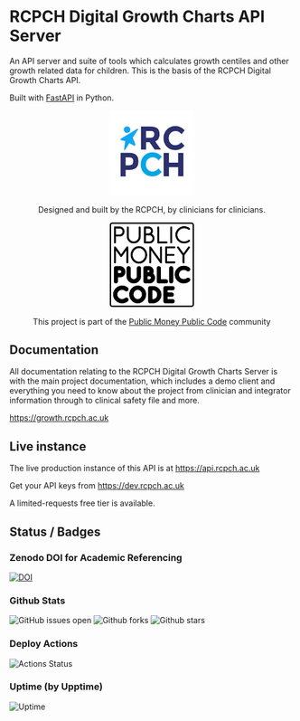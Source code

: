 # RCPCH Digital Growth Charts API Server

An API server and suite of tools which calculates growth centiles and other growth related data for children. This is the basis of the RCPCH Digital Growth Charts API.

Built with [FastAPI](https://fastapi.tiangolo.com/) in Python.

<p align="center">
    <img src="images/rcpch512.png" width="150px">
    <p align="center">Designed and built by the RCPCH, by clinicians for clinicians.</p>
</p>

<p align="center">
    <img src="images/logo-block-outline-sm.png" width="150px">
    <p align="center">This project is part of the <a href="https://publicmoneypubliccode.org.uk/">Public Money Public Code</a> community</p>
</p>

## Documentation

All documentation relating to the RCPCH Digital Growth Charts Server is with the main project documentation, which includes a demo client and everything you need to know about the project from clinician and integrator information through to clinical safety file and more.

<https://growth.rcpch.ac.uk>

## Live instance

The live production instance of this API is at <https://api.rcpch.ac.uk>

Get your API keys from <https://dev.rcpch.ac.uk>

A limited-requests free tier is available. 

## Status / Badges

### Zenodo DOI for Academic Referencing

[![DOI](https://zenodo.org/badge/261587883.svg)](https://zenodo.org/badge/latestdoi/261587883)

### Github Stats

![GitHub issues open](https://img.shields.io/github/issues/rcpch/digital-growth-charts-server)
![Github forks](https://img.shields.io/github/forks/rcpch/digital-growth-charts-server)
![Github stars](https://img.shields.io/github/stars/rcpch/digital-growth-charts-server) 

### Deploy Actions

![Actions Status](https://github.com/rcpch/digital-growth-charts-server/actions/workflows/live-deploy-to-server-on-release.yml/badge.svg?branch=live)

### Uptime (by Upptime)

![Uptime](https://img.shields.io/endpoint?url=https://raw.githubusercontent.com/rcpch/upptime-rcpch-web-services/master/api/check-get-api-rcpch-ac-uk-without-auth-returns-401/uptime.json)


